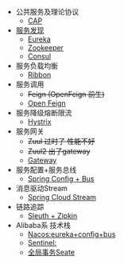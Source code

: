 - 公共服务及理论协议
    - [CAP](microservice-cap.md)
- [服务发现](service-discovery.md)
    - [Eureka](service-discovery-eureka.md)
    - [Zookeeper](service-discovery-zookeeper.md)
    - [Consul](service-discovery-consul.md)
- 服务负载均衡 
    - [Ribbon](ribbon.md)
- 服务调用 
    - ~~Feign (OpenFeign 前生)~~ 
    - [Open Feign ](open-feign.md)
- 服务降级熔断限流 
    - [Hystrix ](hystrix.md)
- 服务网关 
    - ~~Zuul 过时了 性能不好~~ 
    - ~~Zuul2 出了gateway~~
    - [Gateway ](gateway.md)
- 服务配置+服务总线
    - [Spring Config + Bus](spring-config.md) 
- 消息驱动Stream 
    - [Spring Cloud Stream ](spring-cloud-stream.md)
- 链路追踪 
    - [Sleuth + Zipkin ](sleuth.md)
- Alibaba系 技术栈 
  - [Nacos:eureka+config+bus](spring-cloud-alibaba-nacos.md)
  - [Sentinel:]()
  - [全局事务Seate]()
